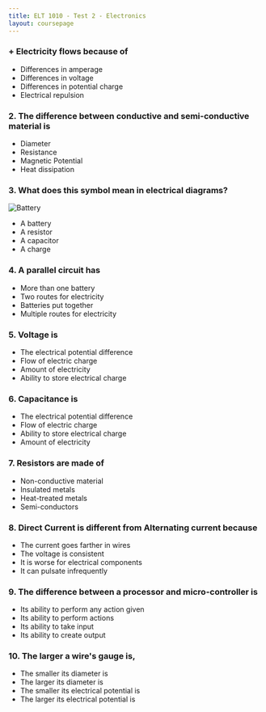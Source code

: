 ```yaml
---
title: ELT 1010 - Test 2 - Electronics
layout: coursepage
---
```


### + Electricity flows because of

+ Differences in amperage
+ Differences in voltage
+ Differences in potential charge
+ Electrical repulsion

### 2. The difference between conductive and semi-conductive material is

+ Diameter
+ Resistance
+ Magnetic Potential
+ Heat dissipation

### 3. What does this symbol mean in electrical diagrams?

![Battery](http://sub.allaboutcircuits.com/images/0002+png)

+ A battery
+ A resistor
+ A capacitor
+ A charge

### 4. A parallel circuit has

+ More than one battery
+ Two routes for electricity
+ Batteries put together
+ Multiple routes for electricity

### 5. Voltage is

+ The electrical potential difference
+ Flow of electric charge
+ Amount of electricity
+ Ability to store electrical charge

### 6. Capacitance is

+ The electrical potential difference
+ Flow of electric charge
+ Ability to store electrical charge
+ Amount of electricity

### 7. Resistors are made of

+ Non-conductive material
+ Insulated metals
+ Heat-treated metals
+ Semi-conductors

### 8. Direct Current is different from Alternating current because

+ The current goes farther in wires
+ The voltage is consistent
+ It is worse for electrical components
+ It can pulsate infrequently

### 9. The difference between a processor and micro-controller is

+ Its ability to perform any action given
+ Its ability to perform actions
+ Its ability to take input
+ Its ability to create output

### 10. The larger a wire's gauge is,

+ The smaller its diameter is
+ The larger its diameter is
+ The smaller its electrical potential is
+ The larger its electrical potential is
